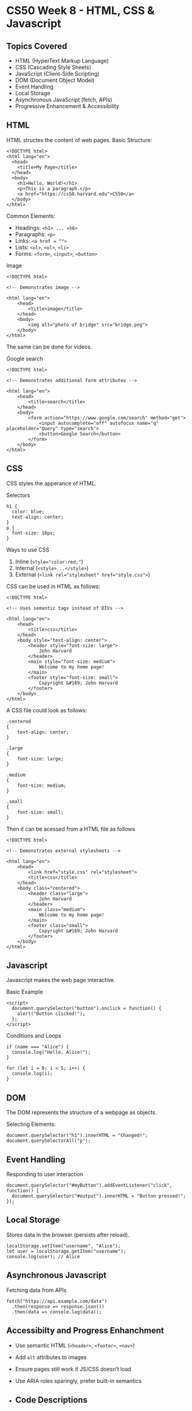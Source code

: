 # CS50 Week 8 - HTML, CSS & Javascript 

## Topics Covered
- HTML (HyperText Markup Language)
- CSS (Cascading Style Sheets)
- JavaScript (Client-Side Scripting)
- DOM (Document Object Model)
- Event Handling
- Local Storage
- Asynchronous JavaScript (fetch, APIs)
- Progressive Enhancement & Accessibility

## HTML

HTML structes the content of web pages.
Basic Structure:
```
<!DOCTYPE html>
<html lang="en">
  <head>
    <title>My Page</title>
  </head>
  <body>
    <h1>Hello, World!</h1>
    <p>This is a paragraph.</p>
    <a href="https://cs50.harvard.edu">CS50</a>
  </body>
</html>
```
Common Elements:
- Headings: ```<h1> ... <h6>```
- Paragraphs: ```<p>```
- Links: ```<a href = "">```
- Lists: ```<ul>```, ```<ol>```, ```<li>```
- Forms: ```<form>```, ```<input>```, ```<button>```

Image
```
<!DOCTYPE html>

<!-- Demonstrates image -->

<html lang="en">
    <head>
        <title>image</title>
    </head>
    <body>
        <img alt="photo of bridge" src="bridge.png">
    </body>
</html>
```
The same can be done for videos.

Google search
```
<!DOCTYPE html>

<!-- Demonstrates additional form attributes -->

<html lang="en">
    <head>
        <title>search</title>
    </head>
    <body>
        <form action="https://www.google.com/search" method="get">
            <input autocomplete="off" autofocus name="q" placeholder="Query" type="search">
            <button>Google Search</button>
        </form>
    </body>
</html>
```

## CSS

CSS styles the apperance of HTML.

Selectors
```
h1 {
  color: blue;
  text-align: center;
}
p {
  font-size: 16px;
}
```
Ways to use CSS
1. Inline (```style="color:red;"```)
2. Internal (```<style>...</style>```)
3. External (```<link rel="stylesheet" href="style.css">```)

CSS can be used in HTML as follows:
```
<!DOCTYPE html>

<!-- Uses semantic tags instead of DIVs -->

<html lang="en">
    <head>
        <title>css</title>
    </head>
    <body style="text-align: center">
        <header style="font-size: large">
            John Harvard
        </header>
        <main style="font-size: medium">
            Welcome to my home page!
        </main>
        <footer style="font-size: small">
            Copyright &#169; John Harvard
        </footer>
    </body>
</html>
```

A CSS file could look as follows:
```
.centered
{
    text-align: center;
}

.large
{
    font-size: large;
}

.medium
{
    font-size: medium;
}

.small
{
    font-size: small;
}
```
Then it can be acessed from a HTML file as follows
```
<!DOCTYPE html>

<!-- Demonstrates external stylesheets -->

<html lang="en">
    <head>
        <link href="style.css" rel="stylesheet">
        <title>css</title>
    </head>
    <body class="centered">
        <header class="large">
            John Harvard
        </header>
        <main class="medium">
            Welcome to my home page!
        </main>
        <footer class="small">
            Copyright &#169; John Harvard
        </footer>
    </body>
</html>
```

## Javascript

Javascript makes the web page interactive.

Basic Example
```
<script>
  document.querySelector("button").onclick = function() {
    alert("Button clicked!");
  };
</script>
```

Conditions and Loops 
```
if (name === "Alice") {
  console.log("Hello, Alice!");
}

for (let i = 0; i < 5; i++) {
  console.log(i);
}
```

## DOM 

The DOM represents the structure of a webpage as objects.

Selecting Elements:
```
document.querySelector("h1").innerHTML = "Changed!";
document.querySelectorAll("p");
```

## Event Handling

Responding to user interaction
```
document.querySelector("#myButton").addEventListener("click", function() {
  document.querySelector("#output").innerHTML = "Button pressed!";
});
```

## Local Storage 

Stores data in the browser (persists after reload).
```
localStorage.setItem("username", "Alice");
let user = localStorage.getItem("username");
console.log(user); // Alice
```

## Asynchronous Javascript

Fetching data from APIs
```
fetch("https://api.example.com/data")
  .then(response => response.json())
  .then(data => console.log(data));
```

## Accessibilty and Progress Enhanchment

- Use semantic HTML (```<header>```, ```<footer>```, ```<nav>```)
- Add ```alt``` attributes to images
- Ensure pages still work if JS/CSS doesn’t load
- Use ARIA roles sparingly, prefer built-in semantics

- ## Code Descriptions 

